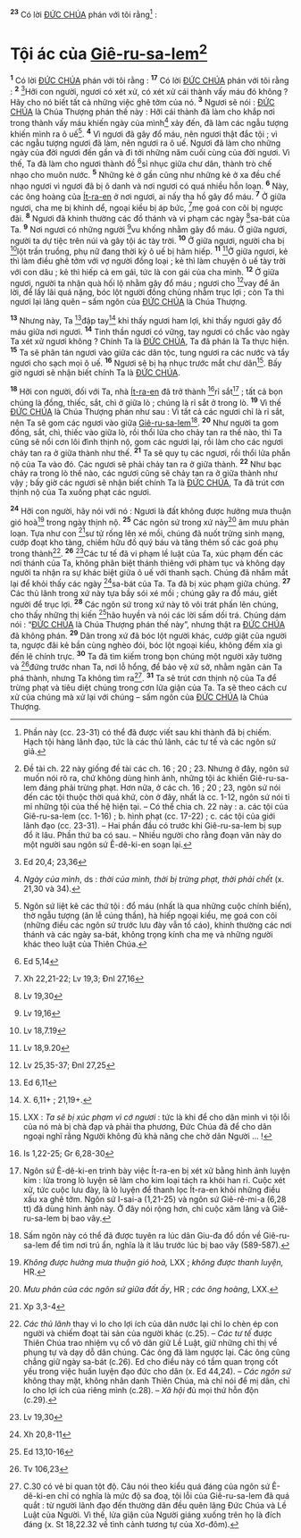 <sup><b>23</b></sup> Có lời [ĐỨC CHÚA]() phán với tôi rằng[^8] : 
# Tội ác của [Giê-ru-sa-lem]()[^1]
<sup><b>1</b></sup> Có lời [ĐỨC CHÚA]() phán với tôi rằng : <sup><b>17</b></sup> Có lời [ĐỨC CHÚA]() phán với tôi rằng : <sup><b>2</b></sup> [^1*]Hỡi con người, ngươi có xét xử, có xét xử cái thành vấy máu đó không ? Hãy cho nó biết tất cả những việc ghê tởm của nó. <sup><b>3</b></sup> Ngươi sẽ nói : [ĐỨC CHÚA]() là Chúa Thượng phán thế này : Hỡi cái thành đã làm cho khắp nơi trong thành vấy máu khiến ngày của mình[^2] xảy đến, đã làm các ngẫu tượng khiến mình ra ô uế[^3]. <sup><b>4</b></sup> Vì ngươi đã gây đổ máu, nên ngươi thật đắc tội ; vì các ngẫu tượng ngươi đã làm, nên ngươi ra ô uế. Ngươi đã làm cho những ngày của đời ngươi đến gần và đi tới những năm cuối cùng của đời ngươi. Vì thế, Ta đã làm cho ngươi thành đồ [^2*]sỉ nhục giữa chư dân, thành trò chế nhạo cho muôn nước. <sup><b>5</b></sup> Những kẻ ở gần cũng như những kẻ ở xa đều chế nhạo ngươi vì ngươi đã bị ô danh và nơi ngươi có quá nhiều hỗn loạn. <sup><b>6</b></sup> Này, các ông hoàng của [Ít-ra-en]() ở nơi ngươi, ai nấy tha hồ gây đổ máu. <sup><b>7</b></sup> Ở giữa ngươi, cha mẹ bị khinh dể, ngoại kiều bị áp bức, [^3*]mẹ goá con côi bị ngược đãi. <sup><b>8</b></sup> Ngươi đã khinh thường các đồ thánh và vi phạm các ngày [^4*]sa-bát của Ta. <sup><b>9</b></sup> Nơi ngươi có những người [^5*]vu khống nhằm gây đổ máu. Ở giữa ngươi, người ta dự tiệc trên núi và gây tội ác tày trời. <sup><b>10</b></sup> Ở giữa ngươi, người cha bị [^6*]lột trần truồng, phụ nữ đang thời kỳ ô uế bị hãm hiếp. <sup><b>11</b></sup> [^7*]Ở giữa ngươi, kẻ thì làm điều ghê tởm với vợ người đồng loại ; kẻ thì làm chuyện ô uế tày trời với con dâu ; kẻ thì hiếp cả em gái, tức là con gái của cha mình. <sup><b>12</b></sup> Ở giữa ngươi, người ta nhận quà hối lộ nhằm gây đổ máu ; ngươi cho [^8*]vay để ăn lời, để lấy lãi quá nặng, bóc lột người đồng chủng nhằm trục lợi ; còn Ta thì ngươi lại lãng quên – sấm ngôn của [ĐỨC CHÚA]() là Chúa Thượng.

<sup><b>13</b></sup> Nhưng này, Ta [^9*]đập tay[^4] khi thấy ngươi ham lợi, khi thấy ngươi gây đổ máu giữa nơi ngươi. <sup><b>14</b></sup> Tinh thần ngươi có vững, tay ngươi có chắc vào ngày Ta xét xử ngươi không ? Chính Ta là [ĐỨC CHÚA](), Ta đã phán là Ta thực hiện. <sup><b>15</b></sup> Ta sẽ phân tán ngươi vào giữa các dân tộc, tung ngươi ra các nước và tẩy ngươi cho sạch mọi ô uế. <sup><b>16</b></sup> Ngươi sẽ bị hạ nhục trước mắt chư dân[^5]. Bấy giờ ngươi sẽ nhận biết chính Ta là [ĐỨC CHÚA]().

<sup><b>18</b></sup> Hỡi con người, đối với Ta, nhà [Ít-ra-en]() đã trở thành [^10*]rỉ sắt[^6] ; tất cả bọn chúng là đồng, thiếc, sắt, chì ở giữa lò ; chúng là rỉ sắt ở trong lò. <sup><b>19</b></sup> Vì thế [ĐỨC CHÚA]() là Chúa Thượng phán như sau : Vì tất cả các ngươi chỉ là rỉ sắt, nên Ta sẽ gom các ngươi vào giữa [Giê-ru-sa-lem]()[^7]. <sup><b>20</b></sup> Như người ta gom đồng, sắt, chì, thiếc vào giữa lò, rồi thổi lửa cho chảy tan ra thế nào, thì Ta cũng sẽ nổi cơn lôi đình thịnh nộ, gom các ngươi lại, rồi làm cho các ngươi chảy tan ra ở giữa thành như thế. <sup><b>21</b></sup> Ta sẽ quy tụ các ngươi, rồi thổi lửa phẫn nộ của Ta vào đó. Các ngươi sẽ phải chảy tan ra ở giữa thành. <sup><b>22</b></sup> Như bạc chảy ra trong lò thế nào, các ngươi cũng sẽ chảy tan ra ở giữa thành như vậy ; bấy giờ các ngươi sẽ nhận biết chính Ta là [ĐỨC CHÚA](), Ta đã trút cơn thịnh nộ của Ta xuống phạt các ngươi.

<sup><b>24</b></sup> Hỡi con người, hãy nói với nó : Ngươi là đất không được hưởng mưa thuận gió hoà[^9] trong ngày thịnh nộ. <sup><b>25</b></sup> Các ngôn sứ trong xứ này[^10] âm mưu phản loạn. Tựa như con [^11*]sư tử rống lên xé mồi, chúng đã nuốt trửng sinh mạng, cướp đoạt kho tàng, chiếm hữu đồ quý báu và tăng thêm số các goá phụ trong thành[^11]. <sup><b>26</b></sup> [^12*]Các tư tế đã vi phạm lề luật của Ta, xúc phạm đến các nơi thánh của Ta, không phân biệt thánh thiêng với phàm tục và không dạy người ta nhận ra sự khác biệt giữa ô uế với thanh sạch. Chúng đã nhắm mắt lại để khỏi thấy các ngày [^13*]sa-bát của Ta. Ta đã bị xúc phạm giữa chúng. <sup><b>27</b></sup> Các thủ lãnh trong xứ này tựa bầy sói xé mồi ; chúng gây ra đổ máu, giết người để trục lợi. <sup><b>28</b></sup> Các ngôn sứ trong xứ này tô vôi trát phấn lên chúng, cho thấy những thị kiến [^14*]hão huyền và nói các lời sấm dối trá. Chúng dám nói : “[ĐỨC CHÚA]() là Chúa Thượng phán thế này”, nhưng thật ra [ĐỨC CHÚA]() đã không phán. <sup><b>29</b></sup> Dân trong xứ đã bóc lột người khác, cướp giật của người ta, ngược đãi kẻ bần cùng nghèo đói, bóc lột ngoại kiều, không đếm xỉa gì đến lẽ chính trực. <sup><b>30</b></sup> Ta đã tìm kiếm trong bọn chúng một người xây tường và [^15*]đứng trước nhan Ta, nơi lỗ hổng, để bảo vệ xứ sở, nhằm ngăn cản Ta phá thành, nhưng Ta không tìm ra[^12]. <sup><b>31</b></sup> Ta sẽ trút cơn thịnh nộ của Ta để trừng phạt và tiêu diệt chúng trong cơn lửa giận của Ta. Ta sẽ theo cách cư xử của chúng mà xử lại với chúng – sấm ngôn của [ĐỨC CHÚA]() là Chúa Thượng.

[^1]: Đề tài ch. 22 này giống đề tài các ch. 16 ; 20 ; 23. Nhưng ở đây, ngôn sứ muốn nói rõ ra, chứ không dùng hình ảnh, những tội ác khiến Giê-ru-sa-lem đáng phải trừng phạt. Hơn nữa, ở các ch. 16 ; 20 ; 23, ngôn sứ nói đến các tội thuộc thời quá khứ, còn ở đây, nhất là cc. 1-12, ngôn sứ nói tỉ mỉ những tội của thế hệ hiện tại. – Có thể chia ch. 22 này : a. các tội của Giê-ru-sa-lem (cc. 1-16) ; b. hình phạt (cc. 17-22) ; c. các tội của giới lãnh đạo (cc. 23-31). – Hai phần đầu có trước khi Giê-ru-sa-lem bị sụp đổ ít lâu. Phần thứ ba có sau. – Nhiều người cho rằng đoạn văn này do một người sau ngôn sứ Ê-dê-ki-en soạn lại.
[^2]: *Ngày của mình*, ds : *thời của mình, thời bị trừng phạt, thời phải chết* (x. 21,30 và 34).
[^3]: Ngôn sứ liệt kê các thứ tội : đổ máu (nhất là qua những cuộc chính biến), thờ ngẫu tượng (ăn lễ cúng thần), hà hiếp ngoại kiều, mẹ goá con côi (những điều các ngôn sứ trước lưu đày vẫn tố cáo), khinh thường các nơi thánh và các ngày sa-bát, không trọng kính cha mẹ và những người khác theo luật của Thiên Chúa.
[^4]: X. 6,11+ ; 21,19+.
[^5]: LXX : *Ta sẽ bị xúc phạm vì cớ ngươi* : tức là khi để cho dân mình vì tội lỗi của nó mà bị chà đạp và phải tha phương, Đức Chúa đã để cho dân ngoại nghĩ rằng Người không đủ khả năng che chở dân Người ... !
[^6]: Ngôn sứ Ê-dê-ki-en trình bày việc Ít-ra-en bị xét xử bằng hình ảnh luyện kim : lửa trong lò luyện sẽ làm cho kim loại tách ra khỏi han rỉ. Cuộc xét xử, tức cuộc lưu đày, là lò luyện để thanh lọc Ít-ra-en khỏi những điều xấu xa ghê tởm. Ngôn sứ I-sai-a (1,21-25) và ngôn sứ Giê-rê-mi-a (6,28 tt) đã dùng hình ảnh này. Ở đây nói rộng hơn, chỉ cuộc xâm lăng và Giê-ru-sa-lem bị bao vây.
[^7]: Sấm ngôn này có thể đã được tuyên ra lúc dân Giu-đa đổ dồn về Giê-ru-sa-lem để tìm nơi trú ẩn, nghĩa là ít lâu trước lúc bị bao vây (589-587).
[^8]: Phần này (cc. 23-31) có thể đã được viết sau khi thành đã bị chiếm. Hạch tội hàng lãnh đạo, tức là các thủ lãnh, các tư tế và các ngôn sứ giả.
[^9]: *Không được hưởng mưa thuận gió hoà,* LXX ; *không được thanh luyện,* HR.
[^10]: *Mưu phản của các ngôn sứ giữa đất ấy*, HR ; *các ông hoàng*, LXX.
[^11]: *Các thủ lãnh* thay vì lo cho lợi ích của dân nước lại chỉ lo chèn ép con người và chiếm đoạt tài sản của người khác (c.25). – *Các tư tế* được Thiên Chúa trao nhiệm vụ cổ võ dân giữ Lề Luật, giữ những chỉ thị về phụng tự và dạy dỗ dân chúng. Các ông đã làm ngược lại. Các ông cũng chẳng giữ ngày sa-bát (c.26). Ed cho điều này có tầm quan trọng cốt yếu trong việc huấn luyện đạo đức cho dân (x. Ed 44,24). – *Các ngôn sứ* không thay mặt, không nhân danh Thiên Chúa, mà chỉ nói để mị dân, chỉ lo cho lợi ích của riêng mình (c.28). – *Xã hội* đủ mọi thứ hỗn độn (c.29).
[^12]: C.30 có vẻ bi quan tột độ. Câu nói theo kiểu quá đáng của ngôn sứ Ê-dê-ki-en chỉ có nghĩa là mức độ sa đoạ, tội lỗi của Giê-ru-sa-lem đã quá quắt : từ người lãnh đạo đến thường dân đều quên lãng Đức Chúa và Lề Luật của Người. Vì thế, lửa giận của Người giáng xuống trên họ là đích đáng (x. St 18,22.32 về tình cảnh tương tự của Xơ-đôm).
[^1*]: Ed 20,4; 23,36
[^2*]: Ed 5,14
[^3*]: Xh 22,21-22; Lv 19,3; Đnl 27,16
[^4*]: Lv 19,30
[^5*]: Lv 19,16
[^6*]: Lv 18,7.19
[^7*]: Lv 18,9.20
[^8*]: Lv 25,35-37; Đnl 27,25
[^9*]: Ed 6,11
[^10*]: Is 1,22-25; Gr 6,28-30
[^11*]: Xp 3,3-4
[^12*]: Lv 19,30
[^13*]: Xh 20,8-11
[^14*]: Ed 13,10-16
[^15*]: Tv 106,23
